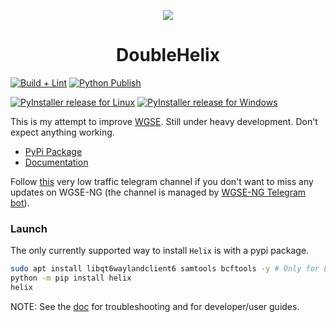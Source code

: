 <p align="center">
  <img src="https://avatars.githubusercontent.com/u/168782993?s=200&v=4">
</p>
  <h1 align="center">DoubleHelix</h1>

[![Build + Lint](https://github.com/DoubleHelixApp/DoubleHelix/actions/workflows/python-build-lint.yml/badge.svg)](https://github.com/Helix/Helix/actions/workflows/python-build-lint.yml)
[![Python Publish](https://github.com/DoubleHelixApp/DoubleHelix/actions/workflows/python-publish.yml/badge.svg)](https://github.com/Helix/Helix/actions/workflows/python-publish.yml/badge.svg)

[![PyInstaller release for Linux](https://github.com/DoubleHelixApp/DoubleHelix/actions/workflows/python-pyinstaller-linux.yml/badge.svg)](https://github.com/Helix/Helix/actions/workflows/python-pyinstaller-linux.yml)
[![PyInstaller release for Windows](https://github.com/DoubleHelixApp/DoubleHelix/actions/workflows/python-pyinstaller-win.yml/badge.svg)](https://github.com/Helix/Helix/actions/workflows/python-pyinstaller-win.yml)

This is my attempt to improve [WGSE](https://github.com/WGSExtract/WGSExtract-Dev). Still under heavy development. Don't expect anything working.

- [PyPi Package](https://pypi.org/project/Helix/)
- [Documentation](https://doublehelixapp.github.io/)

Follow [this](https://t.me/DoubleHelixApp) very low traffic telegram channel if you don't want to miss any updates on WGSE-NG (the channel is managed by [WGSE-NG Telegram bot](https://github.com/WGSE-NG/TelegramBOT)).

### Launch
The only currently supported way to install `Helix` is with a pypi package.

```bash
sudo apt install libqt6waylandclient6 samtools bcftools -y # Only for Linux
python -m pip install helix
helix
```

NOTE: See the [doc](https://helix.github.io/) for troubleshooting and for developer/user guides.
